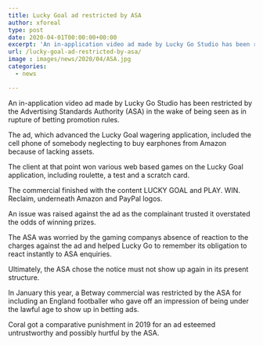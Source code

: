 ```yaml
---
title: Lucky Goal ad restricted by ASA
author: xforeal 
type: post
date: 2020-04-01T00:00:00+00:00
excerpt: 'An in-application video ad made by Lucky Go Studio has been restricted by the Advertising Standards Authority (ASA) in the wake of being seen as in rupture of betting promotion rules '
url: /lucky-goal-ad-restricted-by-asa/
image : images/news/2020/04/ASA.jpg
categories:
  - news

---
```

An in-application video ad made by Lucky Go Studio has been restricted by the Advertising Standards Authority (ASA) in the wake of being seen as in rupture of betting promotion rules. 

The ad, which advanced the Lucky Goal wagering application, included the cell phone of somebody neglecting to buy earphones from Amazon because of lacking assets. 

The client at that point won various web based games on the Lucky Goal application, including roulette, a test and a scratch card. 

The commercial finished with the content LUCKY GOAL and PLAY. WIN. Reclaim, underneath Amazon and PayPal logos. 

An issue was raised against the ad as the complainant trusted it overstated the odds of winning prizes. 

The ASA was worried by the gaming companys absence of reaction to the charges against the ad and helped Lucky Go to remember its obligation to react instantly to ASA enquiries. 

Ultimately, the ASA chose the notice must not show up again in its present structure. 

In January this year, a Betway commercial was restricted by the ASA for including an England footballer who gave off an impression of being under the lawful age to show up in betting ads. 

Coral got a comparative punishment in 2019 for an ad esteemed untrustworthy and possibly hurtful by the ASA.